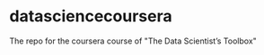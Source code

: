 datasciencecoursera
===================

The repo for the coursera course of "The Data Scientist’s Toolbox"
